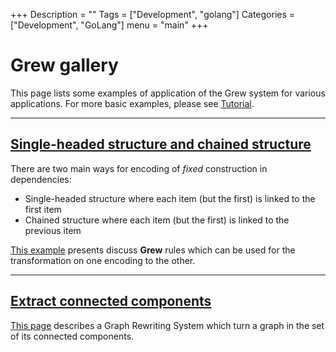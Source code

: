 +++
Description = ""
Tags = ["Development", "golang"]
Categories = ["Development", "GoLang"]
menu = "main"
+++

# Grew gallery

This page lists some examples of application of the Grew system for various applications. For more basic examples, please see [Tutorial](../../tutorial/top).

---

## [Single-headed structure and chained structure](../flat)

There are two main ways for encoding of *fixed* construction in dependencies:

 * Single-headed structure where each item (but the first) is linked to the first item
 * Chained structure where each item (but the first) is linked to the previous item

[This example](../flat) presents discuss **Grew** rules which can be used for the transformation on one encoding to the other.

---

## [Extract connected components](../connected_components)

[This page](../connected_components) describes a Graph Rewriting System which turn a graph in the set of its connected components.
